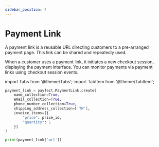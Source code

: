```yaml
---
sidebar_position: 4
---
```


# Payment Link

A payment link is a reusable URL directing customers to a pre-arranged payment page. This link can be shared and repeatedly used.

When a customer uses a payment link, it initiates a new checkout session, displaying the payment interface. You can monitor payments via payment links using checkout session events.

import Tabs from '@theme/Tabs';
import TabItem from '@theme/TabItem';

<Tabs>
  <TabItem value="python" label="Python" default>

```python
payment_link = payfect.PaymentLink.create(
    name_collection=True,
    email_collection=True,
    phone_number_collection=True,
    shipping_address_collection=['TW'],
    invoice_items=[{
        "price": price_id,
        "quantity": 1
    }]
)

print(payment_link['url'])
```

  </TabItem>
</Tabs>
